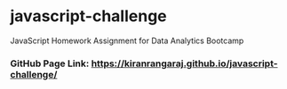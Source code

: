 # javascript-challenge
JavaScript Homework Assignment for Data Analytics Bootcamp
### GitHub Page Link: https://kiranrangaraj.github.io/javascript-challenge/
